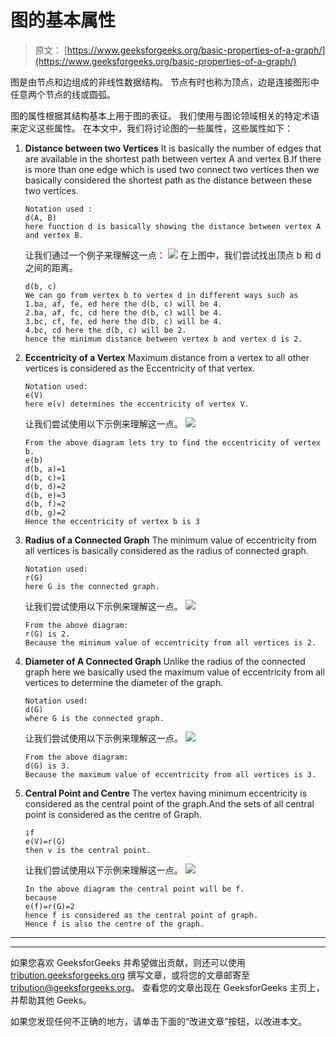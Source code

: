 # 图的基本属性

> 原文： [https://www.geeksforgeeks.org/basic-properties-of-a-graph/](https://www.geeksforgeeks.org/basic-properties-of-a-graph/)

图是由节点和边组成的非线性数据结构。 节点有时也称为顶点，边是连接图形中任意两个节点的线或圆弧。

图的属性根据其结构基本上用于图的表征。 我们使用与图论领域相关的特定术语来定义这些属性。 在本文中，我们将讨论图的一些属性，这些属性如下：

1.  **Distance between two Vertices**
    It is basically the number of edges that are available in the shortest path between vertex A and vertex B.If there is more than one edge which is used two connect two vertices then we basically considered the shortest path as the distance between these two vertices.

    ```
    Notation used :
    d(A, B)
    here function d is basically showing the distance between vertex A and vertex B.

    ```

    让我们通过一个例子来理解这一点：
    ![](img/08dbc601e31f48522d98a3988b67e3f2.png)
    在上图中，我们尝试找出顶点 b 和 d 之间的距离。

    ```
    d(b, c)
    We can go from vertex b to vertex d in different ways such as
    1.ba, af, fe, ed here the d(b, c) will be 4.
    2.ba, af, fc, cd here the d(b, c) will be 4.
    3.bc, cf, fe, ed here the d(b, c) will be 4.
    4.bc, cd here the d(b, c) will be 2.
    hence the minimum distance between vertex b and vertex d is 2.

    ```

2.  **Eccentricity of a Vertex**
    Maximum distance from a vertex to all other vertices is considered as the Eccentricity of that vertex.

    ```
    Notation used:
    e(V)
    here e(v) determines the eccentricity of vertex V.

    ```

    让我们尝试使用以下示例来理解这一点。
    ![](img/08dbc601e31f48522d98a3988b67e3f2.png)

    ```
    From the above diagram lets try to find the eccentricity of vertex b.
    e(b)
    d(b, a)=1
    d(b, c)=1
    d(b, d)=2
    d(b, e)=3
    d(b, f)=2
    d(b, g)=2
    Hence the eccentricity of vertex b is 3

    ```

3.  **Radius of a Connected Graph**
    The minimum value of eccentricity from all vertices is basically considered as the radius of connected graph.

    ```
    Notation used:
    r(G)
    here G is the connected graph.

    ```

    让我们尝试使用以下示例来理解这一点。
    ![](img/08dbc601e31f48522d98a3988b67e3f2.png)

    ```
    From the above diagram:
    r(G) is 2.
    Because the minimum value of eccentricity from all vertices is 2.

    ```

4.  **Diameter of A Connected Graph**
    Unlike the radius of the connected graph here we basically used the maximum value of eccentricity from all vertices to determine the diameter of the graph.

    ```
    Notation used:
    d(G)
    where G is the connected graph.

    ```

    让我们尝试使用以下示例来理解这一点。
    ![](img/08dbc601e31f48522d98a3988b67e3f2.png)

    ```
    From the above diagram:
    d(G) is 3.
    Because the maximum value of eccentricity from all vertices is 3.

    ```

5.  **Central Point and Centre**
    The vertex having minimum eccentricity is considered as the central point of the graph.And the sets of all central point is considered as the centre of Graph.

    ```
    if
    e(V)=r(G)
    then v is the central point.

    ```

    让我们尝试使用以下示例来理解这一点。
    ![](img/08dbc601e31f48522d98a3988b67e3f2.png)

    ```
    In the above diagram the central point will be f.
    because 
    e(f)=r(G)=2
    hence f is considered as the central point of graph.
    Hence f is also the centre of the graph.

    ```



* * *

* * *

如果您喜欢 GeeksforGeeks 并希望做出贡献，则还可以使用 [tribution.geeksforgeeks.org](https://contribute.geeksforgeeks.org/) 撰写文章，或将您的文章邮寄至 tribution@geeksforgeeks.org。 查看您的文章出现在 GeeksforGeeks 主页上，并帮助其他 Geeks。

如果您发现任何不正确的地方，请单击下面的“改进文章”按钮，以改进本文。